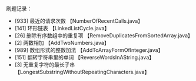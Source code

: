 刷题记录：
- [933]  最近的请求次数 【NumberOfRecentCalls.java】
- [141]  环形链表 【LinkedListCycle.java】
- [26]   删除有序数组中的重复项 【RemoveDuplicatesFromSortedArray.java】
- [2]    两数相加 【AddTwoNumbers.java】
- [989]  数组形式的整数加法 【AddToArrayFormOfInteger.java】
- [151]  翻转字符串里的单词 【ReverseWordsInAString.java】
- [3]    无重复字符的最长子串【LongestSubstringWithoutRepeatingCharacters.java】
